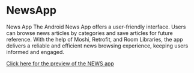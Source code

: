 # NewsApp
News App 
The Android News App offers a user-friendly interface. Users can browse news articles by categories
and save articles for future reference. With the help of Moshi, Retrofit, and Room Libraries, the app
delivers a reliable and efficient news browsing experience, keeping users informed and engaged.

<a href = "https://youtube.com/shorts/_sK0WMDNmKM?feature=share" target = "_blank"> Click here for the preview of the NEWS app <a/> 
